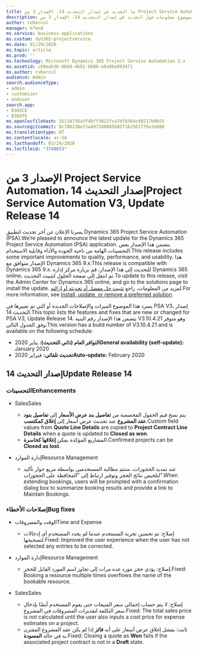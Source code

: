 ```yaml
---
title: ما الجديد في إصدار التحديث 14، الإصدار 3 من Project Service Automation
description: يقدم هذا الموضوع معلومات حول الجديد في إصدار التحديث 14، الإصدار 3 من Project Service Automation.
author: ruhercul
manager: kfend
ms.service: business-applications
ms.custom: dyn365-projectservice
ms.date: 01/29/2020
ms.topic: article
ms.prod: ''
ms.technology: Microsoft Dynamics 365 Project Service Automation 3.x
ms.assetid: c69eab3b-0bb9-4b52-b606-e8a96e893471
ms.author: ruhercul
audience: Admin
search.audienceType:
- admin
- customizer
- enduser
search.app:
- D365CE
- D365PS
ms.openlocfilehash: 31134756a5f4bff3022fca7df8364c49217b9b55
ms.sourcegitcommit: 8c786230ef2a497280885b827162561776e2eb00
ms.translationtype: HT
ms.contentlocale: ar-SA
ms.lasthandoff: 03/24/2020
ms.locfileid: "3748653"
---
```

# <a name="project-service-automation-v3-update-release-14"></a><span data-ttu-id="3d0d1-103">الإصدار 3 من Project Service Automation، إصدار التحديث 14</span><span class="sxs-lookup"><span data-stu-id="3d0d1-103">Project Service Automation V3, Update Release 14</span></span>
<span data-ttu-id="3d0d1-104">يسرنا الإعلان عن آخر تحديث لتطبيق Dynamics 365 Project Service Automation (PSA).</span><span class="sxs-lookup"><span data-stu-id="3d0d1-104">We’re pleased to announce the latest update for the Dynamics 365 Project Service Automation (PSA) application.</span></span> <span data-ttu-id="3d0d1-105">يتضمن هذا الإصدار بعض التحسينات الهامة من ناحية الجودة والأداء وقابلية الاستخدام.</span><span class="sxs-lookup"><span data-stu-id="3d0d1-105">This release includes some important improvements to quality, performance, and usability.</span></span> <span data-ttu-id="3d0d1-106">هذا الإصدار متوافق مع Dynamics 365 9.x.</span><span class="sxs-lookup"><span data-stu-id="3d0d1-106">This release is compatible with Dynamics 365 9.x.</span></span> <span data-ttu-id="3d0d1-107">للتحديث إلى هذا الإصدار، قم بزيارة مركز إدارة Dynamics 365 online، ثم انتقل إلى صفحة الحلول لتثبيت التحديث.</span><span class="sxs-lookup"><span data-stu-id="3d0d1-107">To update to this release, visit the Admin Center for Dynamics 365 online, and go to the solutions page to install the update.</span></span> <span data-ttu-id="3d0d1-108">لمزيد من المعلومات، راجع [تثبيت حل مفضل أو تحديثه أو إزالته](https://docs.microsoft.com/power-platform/admin/install-remove-preferred-solution).</span><span class="sxs-lookup"><span data-stu-id="3d0d1-108">For more information, see [Install, update, or remove a preferred solution](https://docs.microsoft.com/power-platform/admin/install-remove-preferred-solution).</span></span>

<span data-ttu-id="3d0d1-109">يسرد هذا الموضوع الميزات والإصلاحات الجديدة أو التي تم تغييرها في PSA V3، إصدار التحديث 14.</span><span class="sxs-lookup"><span data-stu-id="3d0d1-109">This topic lists the features and fixes that are new or changed for PSA V3, Update Release 14.</span></span> <span data-ttu-id="3d0d1-110">يتضمن هذا الإصدار رقم البنية V3.10.4.21 وهو متوفر وفق الجدول التالي:</span><span class="sxs-lookup"><span data-stu-id="3d0d1-110">This version has a build number of V3.10.4.21 and is available on the following schedule:</span></span>

- <span data-ttu-id="3d0d1-111">**التوافر العام (ذاتي التحديث):** يناير 2020</span><span class="sxs-lookup"><span data-stu-id="3d0d1-111">**General availability (self-update):** January 2020</span></span>
- <span data-ttu-id="3d0d1-112">**تحديث تلقائي:** فبراير 2020</span><span class="sxs-lookup"><span data-stu-id="3d0d1-112">**Auto-update:** February 2020</span></span>

## <a name="update-release-14"></a><span data-ttu-id="3d0d1-113">إصدار التحديث 14</span><span class="sxs-lookup"><span data-stu-id="3d0d1-113">Update Release 14</span></span>

### <a name="enhancements"></a><span data-ttu-id="3d0d1-114">التحسينات</span><span class="sxs-lookup"><span data-stu-id="3d0d1-114">Enhancements</span></span>

- <span data-ttu-id="3d0d1-115">‏‏Sales</span><span class="sxs-lookup"><span data-stu-id="3d0d1-115">Sales</span></span>

     - <span data-ttu-id="3d0d1-116">يتم نسخ قيم الحقول المخصصة من **تفاصيل بند عرض الأسعار‬‬** إلى **تفاصيل بنود عقد المشروع‬** عند تحديث عرض أسعار إلى **إغلاق كمكتسب**.</span><span class="sxs-lookup"><span data-stu-id="3d0d1-116">Custom field values from **Quote Line Details** are copied to **Project Contract Line Details** when a quote is updated to **Closed as won**.</span></span>
     - <span data-ttu-id="3d0d1-117">المشاريع المؤكدة يمكن **إغلاقها كخاسرة**.</span><span class="sxs-lookup"><span data-stu-id="3d0d1-117">Confirmed projects can be **Closed as lost**.</span></span>

- <span data-ttu-id="3d0d1-118">إدارة الموارد</span><span class="sxs-lookup"><span data-stu-id="3d0d1-118">Resource Management</span></span>

     - <span data-ttu-id="3d0d1-119">عند تمديد الحجوزات، ستتم مطالبة المستخدمين بواسطة مربع حوار تأكيد لتلخيص نتائج الحجز وتوفير ارتباط إلى "المحافظة على الحجوزات‬".</span><span class="sxs-lookup"><span data-stu-id="3d0d1-119">When extending bookings, users will be prompted with a confirmation dialog box to summarize booking results and provide a link to Maintain Bookings.</span></span>


### <a name="bug-fixes"></a><span data-ttu-id="3d0d1-120">إصلاحات الأخطاء</span><span class="sxs-lookup"><span data-stu-id="3d0d1-120">Bug fixes</span></span>

- <span data-ttu-id="3d0d1-121">الوقت والمصروفات</span><span class="sxs-lookup"><span data-stu-id="3d0d1-121">Time and Expense</span></span>

     - <span data-ttu-id="3d0d1-122">إصلاح: تم تحسين تجربة المستخدم عندما لم يحدد المستخدم أي إدخالات لتصحيحها.</span><span class="sxs-lookup"><span data-stu-id="3d0d1-122">Fixed: Improved the user experience when the user has not selected any entries to be corrected.</span></span>

- <span data-ttu-id="3d0d1-123">إدارة الموارد</span><span class="sxs-lookup"><span data-stu-id="3d0d1-123">Resource Management</span></span>

     - <span data-ttu-id="3d0d1-124">إصلاح: يؤدي حجز مورد عدة مرات إلى تجاوز اسم المورد القابل للحجز.</span><span class="sxs-lookup"><span data-stu-id="3d0d1-124">Fixed: Booking a resource multiple times overflows the name of the bookable resource.</span></span>

- <span data-ttu-id="3d0d1-125">‏‏Sales</span><span class="sxs-lookup"><span data-stu-id="3d0d1-125">Sales</span></span>

     - <span data-ttu-id="3d0d1-126">إصلاح: لا يتم حساب إجمالي سعر المبيعات حتى يقوم المستخدم أيضًا بإدخال سعر التكلفة لتقديرات المصروفات في المشروع.</span><span class="sxs-lookup"><span data-stu-id="3d0d1-126">Fixed: The total sales price is not calculated until the user also inputs a cost price for expense estimates on a project.</span></span>
     - <span data-ttu-id="3d0d1-127">ثابت: يفشل إغلاق عرض أسعار على أنه **فائز** إذا لم يكن عقد المشروع المقترن به في حالة **المسودة**.</span><span class="sxs-lookup"><span data-stu-id="3d0d1-127">Fixed: Closing a quote as **Won** fails if the associated project contract is not in a **Draft** state.</span></span>

